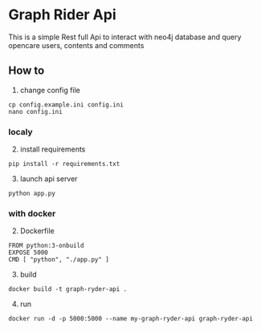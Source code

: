 # Graph Rider Api
This is a simple Rest full Api to interact with neo4j database and query opencare users, contents and comments

## How to
1. change config file
```
cp config.example.ini config.ini
nano config.ini
```

### localy
2. install requirements
```
pip install -r requirements.txt
```
3. launch api server
```
python app.py
```

### with docker
2. Dockerfile
```
FROM python:3-onbuild
EXPOSE 5000
CMD [ "python", "./app.py" ]
```
3. build
```
docker build -t graph-ryder-api .
```
4. run
```
docker run -d -p 5000:5000 --name my-graph-ryder-api graph-ryder-api
```